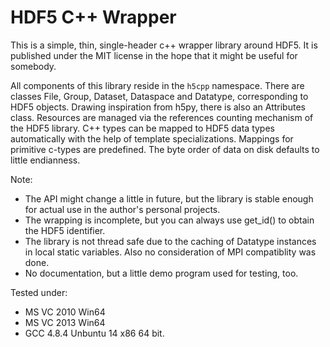 HDF5 C++ Wrapper
========================================

This is a simple, thin, single-header c++ wrapper library around HDF5. It is published under the MIT license in the hope that it might be useful for somebody.

All components of this library reside in the `h5cpp` namespace. There are classes File, Group, Dataset, Dataspace and Datatype, corresponding to HDF5 objects. Drawing inspiration from h5py, there is also an Attributes class. Resources are managed via the references counting mechanism of the HDF5 library. C++ types can be mapped to HDF5 data types automatically with the help of template specializations. Mappings for primitive c-types are predefined. The byte order of data on disk defaults to little endianness.

Note:
* The API might change a little in future, but the library is stable enough for actual use in the author's personal projects.
* The wrapping is incomplete, but you can always use get_id() to obtain the HDF5 identifier.
* The library is not thread safe due to the caching of Datatype instances in local static variables. Also no consideration of MPI compatiblity was done.
* No documentation, but a little demo program used for testing, too.

Tested under:
* MS VC 2010  Win64
* MS VC 2013  Win64
* GCC 4.8.4 Unbuntu 14 x86 64 bit.